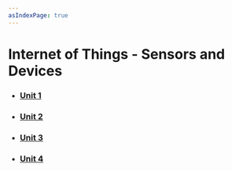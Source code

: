 ```yaml
---
asIndexPage: true
---
```


# Internet of Things - Sensors and Devices

- ### [Unit 1](./isd/unit-1)

- ### [Unit 2](./isd/unit-2)

- ### [Unit 3](./isd/unit-3)

- ### [Unit 4](./isd/unit-4)
